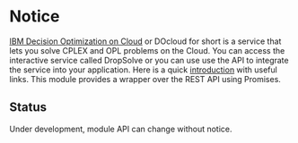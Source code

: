 # Notice


[IBM Decision Optimization on Cloud](http://www.ibm.com/software/analytics/docloud/) or DOcloud for short is a service that lets you solve CPLEX and OPL problems on the Cloud. You can access the interactive service called DropSolve or you can use use the API to integrate the service into your application. Here is a quick [introduction](http://www.mycloudtips.com/2015/04/docloud.html) with useful links. This module provides a wrapper over the REST API using Promises.

Status
------
Under development, module API can change without notice.








